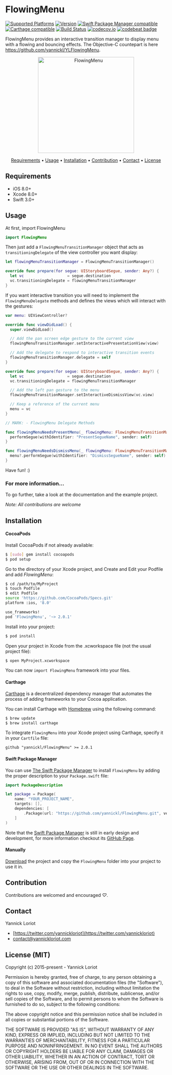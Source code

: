 # FlowingMenu

[![Supported Platforms](https://cocoapod-badges.herokuapp.com/p/FlowingMenu/badge.svg)](http://cocoadocs.org/docsets/FlowingMenu/) [![Version](https://cocoapod-badges.herokuapp.com/v/FlowingMenu/badge.svg)](http://cocoadocs.org/docsets/FlowingMenu/) [![Swift Package Manager compatible](https://img.shields.io/badge/SPM-%E2%9C%93-brightgreen.svg?style=flat)](https://github.com/apple/swift-package-manager) [![Carthage compatible](https://img.shields.io/badge/Carthage-%E2%9C%93-brightgreen.svg?style=flat)](https://github.com/Carthage/Carthage) [![Build Status](https://travis-ci.org/yannickl/FlowingMenu.svg?branch=master)](https://travis-ci.org/yannickl/FlowingMenu) [![codecov.io](http://codecov.io/github/yannickl/FlowingMenu/coverage.svg?branch=master)](http://codecov.io/github/yannickl/FlowingMenu?branch=master) [![codebeat badge](https://codebeat.co/badges/5b519917-eedc-4b7b-8a2d-9dfeed597894)](https://codebeat.co/projects/github-com-yannickl-flowingmenu)

FlowingMenu provides an interactive transition manager to display menu with a flowing and bouncing effects. The Objective-C countepart is here https://github.com/yannickl/YLFlowingMenu.

<p align="center">
  <img src="http://yannickloriot.com/resources/flowingmenu.gif" alt="FlowingMenu" width="300"/>
</p>

<p align="center">
    <a href="#requirements">Requirements</a> • <a href="#usage">Usage</a> • <a href="#installation">Installation</a> • <a href="#contribution">Contribution</a> • <a href="#contact">Contact</a> • <a href="#license-mit">License</a>
</p>

## Requirements

- iOS 8.0+
- Xcode 8.0+
- Swift 3.0+

## Usage

At first, import FlowingMenu

```swift
import FlowingMenu
```

Then just add a `FlowingMenuTransitionManager` object that acts as `transitioningDelegate` of the view controller you want display:

```swift
let flowingMenuTransitionManager = FlowingMenuTransitionManager()

override func prepare(for segue: UIStoryboardSegue, sender: Any?) {
  let vc                   = segue.destination
  vc.transitioningDelegate = flowingMenuTransitionManager
}
```

If you want interactive transition you will need to implement the `FlowingMenuDelegate` methods and defines the views which will interact with the gestures:

```swift
var menu: UIViewController?

override func viewDidLoad() {
  super.viewDidLoad()

  // Add the pan screen edge gesture to the current view
  flowingMenuTransitionManager.setInteractivePresentationView(view)

  // Add the delegate to respond to interactive transition events
  flowingMenuTransitionManager.delegate = self
}

override func prepare(for segue: UIStoryboardSegue, sender: Any?) {
  let vc                   = segue.destination
  vc.transitioningDelegate = flowingMenuTransitionManager

  // Add the left pan gesture to the menu
  flowingMenuTransitionManager.setInteractiveDismissView(vc.view)

  // Keep a reference of the current menu
  menu = vc
}

// MARK: - FlowingMenu Delegate Methods

func flowingMenuNeedsPresentMenu(_ flowingMenu: FlowingMenuTransitionManager) {
  performSegue(withIdentifier: "PresentSegueName", sender: self)
}

func flowingMenuNeedsDismissMenu(_ flowingMenu: FlowingMenuTransitionManager) {
  menu?.performSegue(withIdentifier: "DismissSegueName", sender: self)
}
```

Have fun! :)

### For more information...

To go further, take a look at the documentation and the example project.

*Note: All contributions are welcome*

## Installation

#### CocoaPods

Install CocoaPods if not already available:

``` bash
$ [sudo] gem install cocoapods
$ pod setup
```
Go to the directory of your Xcode project, and Create and Edit your Podfile and add _FlowingMenu_:

``` bash
$ cd /path/to/MyProject
$ touch Podfile
$ edit Podfile
source 'https://github.com/CocoaPods/Specs.git'
platform :ios, '8.0'

use_frameworks!
pod 'FlowingMenu', '~> 2.0.1'
```

Install into your project:

``` bash
$ pod install
```

Open your project in Xcode from the .xcworkspace file (not the usual project file):

``` bash
$ open MyProject.xcworkspace
```

You can now `import FlowingMenu` framework into your files.

#### Carthage

[Carthage](https://github.com/Carthage/Carthage) is a decentralized dependency manager that automates the process of adding frameworks to your Cocoa application.

You can install Carthage with [Homebrew](http://brew.sh/) using the following command:

```bash
$ brew update
$ brew install carthage
```

To integrate `FlowingMenu` into your Xcode project using Carthage, specify it in your `Cartfile` file:

```ogdl
github "yannickl/FlowingMenu" >= 2.0.1
```

#### Swift Package Manager
You can use [The Swift Package Manager](https://swift.org/package-manager) to install `FlowingMenu` by adding the proper description to your `Package.swift` file:
```swift
import PackageDescription

let package = Package(
    name: "YOUR_PROJECT_NAME",
    targets: [],
    dependencies: [
        .Package(url: "https://github.com/yannickl/FlowingMenu.git", versions: "2.0.1" ..< Version.max)
    ]
)
```

Note that the [Swift Package Manager](https://swift.org/package-manager) is still in early design and development, for more information checkout its [GitHub Page](https://github.com/apple/swift-package-manager).

#### Manually

[Download](https://github.com/YannickL/FlowingMenu/archive/master.zip) the project and copy the `FlowingMenu` folder into your project to use it in.

## Contribution

Contributions are welcomed and encouraged *♡*.

## Contact

Yannick Loriot
 - [https://twitter.com/yannickloriot](https://twitter.com/yannickloriot)
 - [contact@yannickloriot.com](mailto:contact@yannickloriot.com)


## License (MIT)

Copyright (c) 2015-present - Yannick Loriot

Permission is hereby granted, free of charge, to any person obtaining a copy
of this software and associated documentation files (the "Software"), to deal
in the Software without restriction, including without limitation the rights
to use, copy, modify, merge, publish, distribute, sublicense, and/or sell
copies of the Software, and to permit persons to whom the Software is
furnished to do so, subject to the following conditions:

The above copyright notice and this permission notice shall be included in
all copies or substantial portions of the Software.

THE SOFTWARE IS PROVIDED "AS IS", WITHOUT WARRANTY OF ANY KIND, EXPRESS OR
IMPLIED, INCLUDING BUT NOT LIMITED TO THE WARRANTIES OF MERCHANTABILITY,
FITNESS FOR A PARTICULAR PURPOSE AND NONINFRINGEMENT. IN NO EVENT SHALL THE
AUTHORS OR COPYRIGHT HOLDERS BE LIABLE FOR ANY CLAIM, DAMAGES OR OTHER
LIABILITY, WHETHER IN AN ACTION OF CONTRACT, TORT OR OTHERWISE, ARISING FROM,
OUT OF OR IN CONNECTION WITH THE SOFTWARE OR THE USE OR OTHER DEALINGS IN
THE SOFTWARE.
